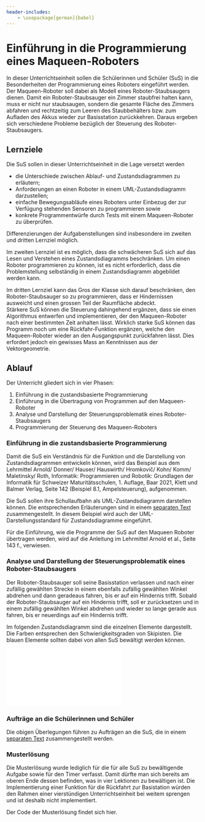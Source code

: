 ```yaml
---
header-includes:
    - \usepackage[german]{babel}
---
```


# Einführung in die Programmierung eines Maqueen-Roboters

In dieser Unterrichtseinheit sollen die Schülerinnen und Schüler (SuS)
in die Besonderheiten der Programmierung eines Roboters eingeführt
werden. Der Maqueen-Roboter soll dabei als Modell eines
Roboter-Staubsaugers dienen. Damit ein Roboter-Staubsauger ein Zimmer
staubfrei halten kann, muss er nicht nur staubsaugen, sondern die
gesamte Fläche des Zimmers abfahren und rechtzeitig zum Leeren des
Staubbehälters bzw. zum Aufladen des Akkus wieder zur Basisstation
zurückkehren. Daraus ergeben sich verschiedene
Probleme bezüglich der Steuerung des Roboter-Staubsaugers.

## Lernziele  

Die SuS sollen in dieser Unterrichtseinheit in die Lage versetzt werden 

- die Unterschiede zwischen Ablauf- und Zustandsdiagrammen zu erläutern;
- Anforderungen an einen Roboter in einem UML-Zustandsdiagramm darzustellen;
- einfache Bewegungsabläufe eines Roboters unter Einbezug der zur
  Verfügung stehenden Sensoren zu programmieren sowie
- konkrete Programmentwürfe durch Tests mit einem Maqueen-Roboter zu überprüfen.

Differenzierungen der Aufgabenstellungen sind insbesondere im zweiten und dritten
Lernziel möglich.

Im zweiten Lernziel ist es möglich, dass die schwächeren SuS sich auf
das Lesen und Verstehen eines Zustandsdiagramms beschränken. Um einen
Roboter programmieren zu können, ist es nicht erforderlich, dass die
Problemstellung selbständig in einem Zustandsdiagramm abgebildet werden
kann.

Im dritten Lernziel kann das Gros der Klasse sich darauf beschränken,
den Roboter-Staubsauger so zu programmieren, dass er Hindernissen
ausweicht und einen grossen Teil der Raumfläche abdeckt.  
Stärkere SuS können die Steuerung dahingehend ergänzen, dass sie einen
Algorithmus entwerfen und implementieren, der den Maqueen-Roboter nach
einer bestimmten Zeit anhalten lässt. Wirklich starke SuS können das
Programm noch um eine Rückfahr-Funktion ergänzen, welche den
Maqueen-Roboter wieder an den Ausgangspunkt zurückfahren lässt. Dies
erfordert jedoch ein gewisses Mass an Kenntnissen aus der
Vektorgeometrie. 

## Ablauf

Der Unterricht gliedert sich in vier Phasen:

1. Einführung in die zustandsbasierte Programmierung
2. Einführung in die Übertragung von Programmen auf den Maqueen-Roboter 
3. Analyse und Darstellung der Steuerungsproblematik eines
   Roboter-Staubsaugers
4. Programmierung der Steuerung des Maqueen-Roboters  

### Einführung in die zustandsbasierte Programmierung

Damit die SuS ein Verständnis für die Funktion und die Darstellung von
Zustandsdiagrammen entwickeln können, wird das Beispiel aus dem
Lehrmittel Arnold/ Donner/ Hauser/ Hauswirth/ Hromkovič/ Kohn/ Komm/
Maletinsky/ Roth, Informatik: Programmieren und Robotik: Grundlagen
der Informatik für Schweizer Maturitätsschulen, 1. Auflage, Baar 2021, Klett
und Balmer Verlag, Seite 142 (Beispiel 8.1, Ampelsteuerung),
aufgenommen.

Die SuS sollen ihre Schullaufbahn als UML-Zustandsdiagramm darstellen
können. Die entsprechenden Erläuterungen sind in einem
[separaten Text](kbw_laufbahn.md) 
zusammengestellt. In diesem Beispiel wird auch der
UML-Darstellungsstandard für Zustandsdiagramme eingeführt.

Für die Einführung, wie die Programme der SuS auf den Maqueen Roboter übertragen
werden, wird auf die Anleitung im Lehrmittel Arnold et al., Seite 143 f.,
verwiesen.

### Analyse und Darstellung der Steuerungsproblematik eines Roboter-Staubsaugers

Der Roboter-Staubsauger soll seine Basisstation verlassen und nach einer
zufällig gewählten Strecke in einem ebenfalls zufällig gewählten Winkel
abdrehen und dann geradeaus fahren, bis er auf ein Hindernis trifft.
Sobald der Roboter-Staubsauger auf ein Hindernis trifft, soll er
zurücksetzen und in einem zufällig gewählten Winkel abdrehen und wieder
so lange gerade aus fahren, bis er neuerdings auf ein Hindernis trifft.

Im folgenden Zustandsdiagramm sind die einzelnen Elemente dargestellt. Die
Farben entsprechen den Schwierigkeitsgraden von Skipisten. Die blauen Elemente
sollten dabei von allen SuS bewältigt werden können.

![Detailliertes
Zustandsdiagramm](../visualisierungen/detailliertes_zustandsdiagramm.pdf)

### Aufträge an die Schülerinnen und Schüler

Die obigen Überlegungen führen zu Aufträgen an die SuS, die in einem 
[separaten Text](auftraege.md) zusammengestellt werden.

### Musterlösung

Die Musterlösung wurde lediglich für die für alle SuS zu bewältigende Aufgabe
sowie für den Timer verfasst. Damit dürfte man sich bereits am oberen
Ende dessen befinden, was in vier Lektionen zu bewältigen ist. Die
Implementierung einer Funktion für die Rückfahrt zur Basistation würden
den Rahmen einer vierstündigen Unterrichtseinheit bei weitem sprengen
und ist deshalb nicht implementiert.

Der Code der Musterlösung findet sich hier.
